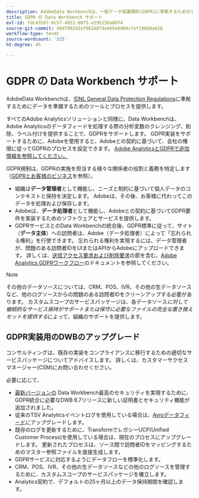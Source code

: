 ```yaml
---
description: AdobeData Workbenchは、一般データ保護規則(GDPR)に準拠するためのデータ準備のためのツールとプロセスを提供します。
title: GDPR の Data Workbench サポート
exl-id: fdc43567-0c57-4851-9073-e295258a8074
source-git-commit: d9df90242ef96188f4e4b5e6d04cfef196b0a628
workflow-type: tm+mt
source-wordcount: '525'
ht-degree: 4%

---
```


# GDPR の Data Workbench サポート

AdobeData Workbenchは、[!DNL General Data Protection Regulations](GDPR)に準拠するためにデータを準備するためのツールとプロセスを提供します。

すべてのAdobe Analyticsソリューションと同様に、Data Workbenchは、Adobe Analyticsのデータフィードを処理する際の分析変数のクレンジング、削除、ラベル付けを提供することで、GDPRをサポートします。 GDPR実装をサポートするために、Adobeを使用すると、Adobeとの契約に基づいて、会社の権限に従ってGDPRのプロセスを設定できます。 [Adobe AnalyticsとGDPRで追加情報を参照してください。](https://docs.adobe.com/content/help/en/analytics/admin/data-governance/an-gdpr-overview.html)

GDPR規制は、GDPRの実施を担当する様々な関係者の役割と義務を特定します（[GDPRとお客様のビジネス](https://www.adobe.com/jp/privacy/general-data-protection-regulation.html)を参照）。

* 組織は&#x200B;**データ管理者**&#x200B;として機能し、ニーズと制約に基づいて個人データのコンテキストと保持を決定します。 Adobeは、その後、お客様に代わってこのデータを処理および保存します。
* Adobeは、**データ処理者**&#x200B;として機能し、Adobeとの契約に基づいてGDPR要件を実装するためのソフトウェアとサービスを提供します。
* GDPRサービスとのData Workbenchの統合後、GDPR標準に従って、サイト（**データ主体**）への訪問者は、Adobe（データ処理者）によって「忘れられる権利」を行使できます。 忘れられる権利を実現するには、データ管理者が、問題のある訪問者IDをUIまたはAPIからAdobeにアップロードできます。 詳しくは、[送信アクセス要求および削除要求](https://docs.adobe.com/content/help/en/analytics/admin/data-governance/gdpr-submit-access-delete.html)の節を含む、[Adobe Analytics GDPRワークフロー](https://docs.adobe.com/help/en/analytics/admin/data-governance/an-gdpr-workflow.html)のドキュメントを参照してください。

>[!NOTE]
>
>その他のデータソースについては、CRM、POS、IVR、その他の生データソースなど、他のログソースからの問題のある訪問者IDをクリーンアップする必要があります。 カスタムスコープのサービスパッケージは、各データソース&#x200B;_に対して継続的なサービス保持がサポートまたは保守に必要なファイルの完全な置き換えセットを提供する_&#x200B;によって、組織のサポートを提供します。

## GDPR実装用のDWBのアップグレード

コンサルティングは、既存の実装をコンプライアンスに移行するための適切なサービスパッケージについてアドバイスします。 詳しくは、カスタマーサクセスマネージャー(CSM)にお問い合わせください。

必要に応じて、

* [最新バージョンの](https://docs.adobe.com/content/help/ja-JP/data-workbench/using/release-notes/release-notes.html) Data Workbench最高のセキュリティを実現するために、GDPR統合に必要なDWB 6.7リリースに新しい証明書とセキュリティ機能が追加されました。
* 従来のTSV Analyticsイベントログを使用している場合は、[Avroデータフィード](https://docs.adobe.com/content/help/en/data-workbench/using/dataset/log-proc-config-file/c-log-sources.html#section-9a824b4c3d5549e7952a7111232035b2)にアップグレードします。
* 既存のログを更新するために、TransformでレガシーUCP(Unified Customer Process)を使用している場合は、現在のプロセスにアップグレードします。 更新されたプロセスは、ソース間で訪問者IDをマッピングするためのマスター参照ファイルを直接生成します。
* GDPRサービスに対応するようにデータフローを標準化します。
* CRM、POS、IVR、その他の生データソースなどの他のログソースを管理するために、カスタムスコープのサービスパッケージを確立します。
* Analytics契約で、デフォルトの25ヶ月以上のデータ保持期間を確認します。
